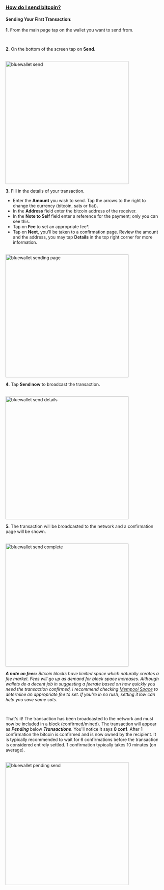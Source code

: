 ### [How do I send bitcoin?](#bluewallet-sending-bitcoin)

<h4 class="text-2xl pb-4 text-[#f7931a] font-semibold">Sending Your First Transaction:</h4>

**1\.** From the main page tap on the wallet you want to send from. 

<br>

**2\.** On the bottom of the screen tap on **Send**.

<br>

<a href="./../../../bluewallet_send.png" target="_blank">
    <img id="bluewallet send" src="./../../../bluewallet_send.png" alt="bluewallet send" width="400"/> 
</a>

<br>

**3\.** Fill in the details of your transaction.
<ul class="list-decimal pl-8 pt-2 text-lg leading-loose text-white">
    <li> Enter the <strong>Amount</strong> you wish to send. Tap the arrows to the right to change the currency (bitcoin, sats or fiat).</li>
    <li> In the <strong>Address</strong> field enter the bitcoin address of the receiver. </li>
    <li> In the <strong>Note to Self</strong> field enter a reference for the payment; only you can see this.</li>
    <li> Tap on <strong>Fee</strong> to set an appropriate fee*.</li>
    <li> Tap on <strong>Next</strong>, you'll be taken to a confirmation page. Review the amount and the address, you may tap <strong>Details</strong> in the top right corner for more information.</li>

</ul>

<br>

<a href="./../../../bluewallet_sending_page.png" target="_blank">
    <img id="bluewallet sending page" src="./../../../bluewallet_sending_page.png" alt="bluewallet sending page" width="400"/> 
</a>

<br>


**4\.** Tap **Send now** to broadcast the transaction. 

<br>

<a href="./../../../bluewallet_send_details.png" target="_blank">
    <img id="bluewallet send details" src="./../../../bluewallet_send_details.png" alt="bluewallet send details" width="400"/> 
</a>

<br>

**5\.** The transaction will be broadcasted to the network and a confirmation page will be shown.

<br>

<a href="./../../../bluewallet_send_complete.png" target="_blank">
    <img id="bluewallet send complete" src="./../../../bluewallet_send_complete.png" alt="bluewallet send complete" width="400"/> 
</a>

<br>


***A note on fees:*** *Bitcoin blocks have limited space which naturally creates a fee market. Fees will go up as demand for block space increases. Although
             wallets do a decent job in suggesting a feerate based on how quickly you need the transaction confirmed, I 
             recommend checking <a class="text-[#8cb4ff] underline-offset-auto font-semibold" href="https://mempool.space/" target="_blank" rel="noopener noreferrer">Mempool Space<a> to determine
             an appropriate fee to set. If you're in no rush, setting it low can help you save some sats.*


<br>

That's it! The transaction has been broadcasted to the network and must now be included in a block (confirmed/mined). 
The transaction will appear as ***Pending*** below ***Transactions***. You'll notice it says **0 conf**. After 1 confirmation the bitcoin is confirmed and
is now owned by the recipient. It is typically recommended to wait for 6 confirmations before the transaction is considered entirely settled. 
1 confirmation typically takes 10 minutes (on average). 


<br>

<a href="./../../../bluewallet_pending_send.png" target="_blank">
    <img id="bluewallet pending send" src="./../../../bluewallet_pending_send.png" alt="bluewallet pending send" width="400"/> 
</a>

<br>
